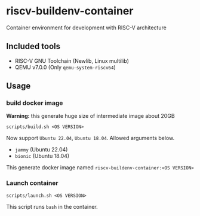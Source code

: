 # riscv-buildenv-container
Container environment for development with RISC-V architecture

## Included tools
- RISC-V GNU Toolchain (Newlib, Linux multilib)
- QEMU v7.0.0 (Only `qemu-system-riscv64`)

## Usage
### build docker image
**Warning:** this generate huge size of intermediate image about 20GB
```
scripts/build.sh <OS VERSION>
```
Now support `Ubuntu 22.04`, `Ubuntu 18.04`. Allowed arguments below.
- `jammy` (Ubuntu 22.04)
- `bionic` (Ubuntu 18.04)

This generate docker image named `riscv-buildenv-container:<OS VERSION>`

### Launch container
```
scripts/launch.sh <OS VERSION>
```
This script runs `bash` in the container.

